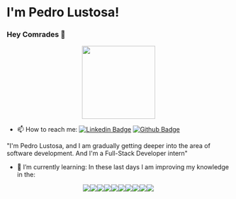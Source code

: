 
# I'm Pedro Lustosa!

### Hey Comrades 👋

<p align="center">
  <a href="https://github.com/anuraghazra/github-readme-stats">
    <img
      align="center"
      height="165"
      src="https://github-readme-stats.vercel.app/api?username=Pedrolustosa&count_private=true&show_icons=true&custom_title=Github%20Status&hide=issues&theme=dark"
    />
  </a>
</p>

- 📫 How to reach me: 
[![Linkedin Badge](https://img.shields.io/badge/-LinkedIn-blue?style=flat-square&logo=Linkedin&logoColor=white&link=https://www.linkedin.com/in/pedro-henrique-lustosa-e-silva-29b827144)](https://www.linkedin.com/in/pedro-henrique-lustosa-e-silva-29b827144)
[![Github Badge](https://img.shields.io/badge/-Github-000?style=flat-square&logo=Github&logoColor=white&link=https://github.com/Pedrolustosa)](https://github.com/Pedrolustosa)

"I'm Pedro Lustosa, and I am gradually getting deeper into the area of software development. And I'm a Full-Stack Developer intern"

- 🌱 I’m currently learning: 
In these last days I am improving my knowledge in the: 
<p align="center">
<img src="https://img.shields.io/badge/C%23-239120?style=for-the-badge&logo=c-sharp&logoColor=white"><img src="https://img.shields.io/badge/.NET-5C2D91?style=for-the-badge&logo=.net&logoColor=white"><img src="https://img.shields.io/badge/CSS-239120?&style=for-the-badge&logo=css3&logoColor=white"><img src="https://img.shields.io/badge/CSS3-1572B6?style=for-the-badge&logo=css3&logoColor=white"><img src="https://img.shields.io/badge/HTML-239120?style=for-the-badge&logo=html5&logoColor=white"><img src="https://img.shields.io/badge/HTML5-E34F26?style=for-the-badge&logo=html5&logoColor=white"><img src="https://img.shields.io/badge/Bootstrap-563D7C?style=for-the-badge&logo=bootstrap&logoColor=white"><img src="https://img.shields.io/badge/Angular-DD0031?style=for-the-badge&logo=angular&logoColor=white"><img src="https://img.shields.io/badge/JavaScript-F7DF1E?style=for-the-badge&logo=javascript&logoColor=black"><img src="https://img.shields.io/badge/jQuery-0769AD?style=for-the-badge&logo=jquery&logoColor=white">
</p>
